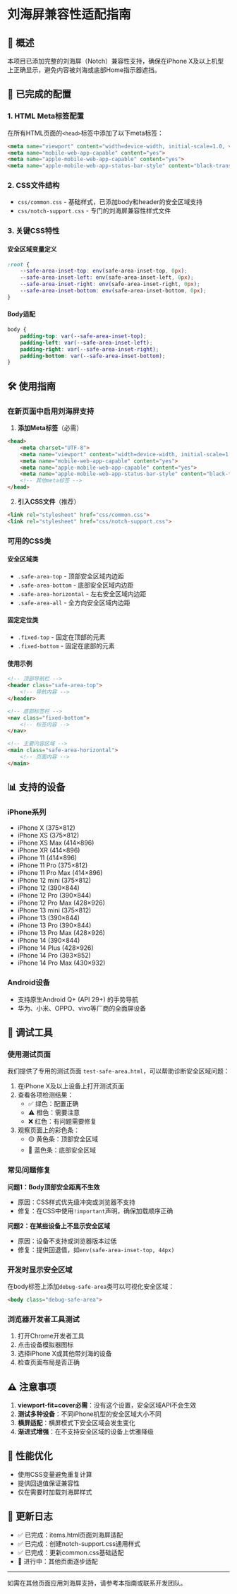 # 刘海屏兼容性适配指南

## 🎯 概述

本项目已添加完整的刘海屏（Notch）兼容性支持，确保在iPhone X及以上机型上正确显示，避免内容被刘海或底部Home指示器遮挡。

## 📱 已完成的配置

### 1. HTML Meta标签配置

在所有HTML页面的`<head>`标签中添加了以下meta标签：

```html
<meta name="viewport" content="width=device-width, initial-scale=1.0, viewport-fit=cover">
<meta name="mobile-web-app-capable" content="yes">
<meta name="apple-mobile-web-app-capable" content="yes">
<meta name="apple-mobile-web-app-status-bar-style" content="black-translucent">
```

### 2. CSS文件结构

- `css/common.css` - 基础样式，已添加body和header的安全区域支持
- `css/notch-support.css` - 专门的刘海屏兼容性样式文件

### 3. 关键CSS特性

#### 安全区域变量定义
```css
:root {
    --safe-area-inset-top: env(safe-area-inset-top, 0px);
    --safe-area-inset-left: env(safe-area-inset-left, 0px);
    --safe-area-inset-right: env(safe-area-inset-right, 0px);
    --safe-area-inset-bottom: env(safe-area-inset-bottom, 0px);
}
```

#### Body适配
```css
body {
    padding-top: var(--safe-area-inset-top);
    padding-left: var(--safe-area-inset-left);
    padding-right: var(--safe-area-inset-right);
    padding-bottom: var(--safe-area-inset-bottom);
}
```

## 🛠️ 使用指南

### 在新页面中启用刘海屏支持

1. **添加Meta标签**（必需）
```html
<head>
    <meta charset="UTF-8">
    <meta name="viewport" content="width=device-width, initial-scale=1.0, viewport-fit=cover">
    <meta name="mobile-web-app-capable" content="yes">
    <meta name="apple-mobile-web-app-capable" content="yes">
    <meta name="apple-mobile-web-app-status-bar-style" content="black-translucent">
    <!-- 其他meta标签 -->
</head>
```

2. **引入CSS文件**（推荐）
```html
<link rel="stylesheet" href="css/common.css">
<link rel="stylesheet" href="css/notch-support.css">
```

### 可用的CSS类

#### 安全区域类
- `.safe-area-top` - 顶部安全区域内边距
- `.safe-area-bottom` - 底部安全区域内边距  
- `.safe-area-horizontal` - 左右安全区域内边距
- `.safe-area-all` - 全方向安全区域内边距

#### 固定定位类
- `.fixed-top` - 固定在顶部的元素
- `.fixed-bottom` - 固定在底部的元素

#### 使用示例
```html
<!-- 顶部导航栏 -->
<header class="safe-area-top">
    <!-- 导航内容 -->
</header>

<!-- 底部标签栏 -->
<nav class="fixed-bottom">
    <!-- 标签内容 -->
</nav>

<!-- 主要内容区域 -->
<main class="safe-area-horizontal">
    <!-- 页面内容 -->
</main>
```

## 📊 支持的设备

### iPhone系列
- iPhone X (375×812)
- iPhone XS (375×812)
- iPhone XS Max (414×896)
- iPhone XR (414×896)
- iPhone 11 (414×896)
- iPhone 11 Pro (375×812)
- iPhone 11 Pro Max (414×896)
- iPhone 12 mini (375×812)
- iPhone 12 (390×844)
- iPhone 12 Pro (390×844)
- iPhone 12 Pro Max (428×926)
- iPhone 13 mini (375×812)
- iPhone 13 (390×844)
- iPhone 13 Pro (390×844)
- iPhone 13 Pro Max (428×926)
- iPhone 14 (390×844)
- iPhone 14 Plus (428×926)
- iPhone 14 Pro (393×852)
- iPhone 14 Pro Max (430×932)

### Android设备
- 支持原生Android Q+ (API 29+) 的手势导航
- 华为、小米、OPPO、vivo等厂商的全面屏设备

## 🔧 调试工具

### 使用测试页面
我们提供了专用的测试页面 `test-safe-area.html`，可以帮助诊断安全区域问题：

1. 在iPhone X及以上设备上打开测试页面
2. 查看各项检测结果：
   - ✅ 绿色：配置正确
   - ⚠️ 橙色：需要注意  
   - ❌ 红色：有问题需要修复
3. 观察页面上的彩色条：
   - 🟡 黄色条：顶部安全区域
   - 🔵 蓝色条：底部安全区域

### 常见问题修复

**问题1：Body顶部安全距离不生效**
- 原因：CSS样式优先级冲突或浏览器不支持
- 修复：在CSS中使用`!important`声明，确保加载顺序正确

**问题2：在某些设备上不显示安全区域**
- 原因：设备不支持或浏览器版本过低
- 修复：提供回退值，如`env(safe-area-inset-top, 44px)`

### 开发时显示安全区域
在body标签上添加`debug-safe-area`类可以可视化安全区域：

```html
<body class="debug-safe-area">
```

### 浏览器开发者工具测试
1. 打开Chrome开发者工具
2. 点击设备模拟器图标
3. 选择iPhone X或其他带刘海的设备
4. 检查页面布局是否正确

## ⚠️ 注意事项

1. **viewport-fit=cover必需**：没有这个设置，安全区域API不会生效
2. **测试多种设备**：不同iPhone机型的安全区域大小不同
3. **横屏适配**：横屏模式下安全区域会发生变化
4. **渐进式增强**：在不支持安全区域的设备上优雅降级

## 🚀 性能优化

- 使用CSS变量避免重复计算
- 提供回退值保证兼容性
- 仅在需要时加载刘海屏样式

## 📝 更新日志

- ✅ 已完成：items.html页面刘海屏适配
- ✅ 已完成：创建notch-support.css通用样式
- ✅ 已完成：更新common.css基础适配
- 🔄 进行中：其他页面逐步适配

---

如需在其他页面应用刘海屏支持，请参考本指南或联系开发团队。 